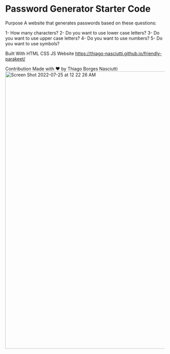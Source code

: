# Password Generator Starter Code

Purpose
A website that generates passwords based on these questions:

1- How many characters?
2- Do you want to use lower case letters? 
3- Do you want to use upper case letters?
4- Do you want to use numbers? 
5- Do you want to use symbols?

Built With
HTML
CSS
JS
Website
https://thiago-nasciutti.github.io/friendly-parakeet/

Contribution
Made with ❤️ by Thiago Borges Nasciutti<img width="872" alt="Screen Shot 2022-07-25 at 12 22 26 AM" src="https://user-images.githubusercontent.com/108194923/180699532-cbe3f04d-e814-4f68-9428-aa5cb8c1ee94.png">
